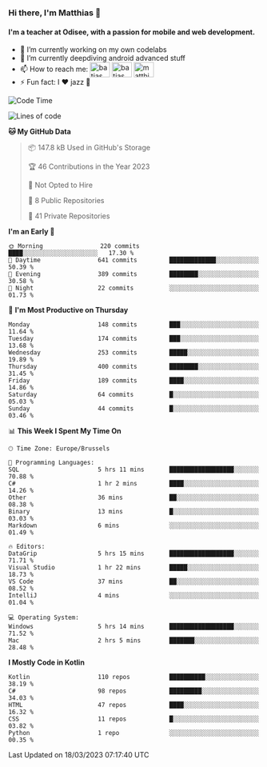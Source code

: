 ### Hi there, I'm Matthias 👋

#### I'm a teacher at Odisee, with a passion for mobile and web development.

- 🔭 I’m currently working on my own codelabs
- 🌱 I’m currently deepdiving android advanced stuff
- 📫 How to reach me: <a href="https://dev.to/batjas" target="_blank"><img align="center" src="https://raw.githubusercontent.com/rahuldkjain/github-profile-readme-generator/master/src/images/icons/Social/devto.svg" alt="batjas" height="30" width="40" /></a>
<a href="https://twitter.com/batjas" target="_blank"><img align="center" src="https://raw.githubusercontent.com/rahuldkjain/github-profile-readme-generator/master/src/images/icons/Social/twitter.svg" alt="batjas" height="30" width="40" /></a>
<a href="https://linkedin.com/in/matthiasdruwé" target="_blank"><img align="center" src="https://raw.githubusercontent.com/rahuldkjain/github-profile-readme-generator/master/src/images/icons/Social/linked-in-alt.svg" alt="matthiasdruwé" height="30" width="40" /></a>
- ⚡ Fun fact: I ❤ jazz 🎷


<!--START_SECTION:waka-->
![Code Time](http://img.shields.io/badge/Code%20Time-679%20hrs%2014%20mins-blue)

![Lines of code](https://img.shields.io/badge/From%20Hello%20World%20I%27ve%20Written-1.3%20million%20lines%20of%20code-blue)

**🐱 My GitHub Data** 

> 📦 147.8 kB Used in GitHub's Storage 
 > 
> 🏆 46 Contributions in the Year 2023
 > 
> 🚫 Not Opted to Hire
 > 
> 📜 8 Public Repositories 
 > 
> 🔑 41 Private Repositories 
 > 
**I'm an Early 🐤** 

```text
🌞 Morning                220 commits         ████░░░░░░░░░░░░░░░░░░░░░   17.30 % 
🌆 Daytime                641 commits         █████████████░░░░░░░░░░░░   50.39 % 
🌃 Evening                389 commits         ████████░░░░░░░░░░░░░░░░░   30.58 % 
🌙 Night                  22 commits          ░░░░░░░░░░░░░░░░░░░░░░░░░   01.73 % 
```
📅 **I'm Most Productive on Thursday** 

```text
Monday                   148 commits         ███░░░░░░░░░░░░░░░░░░░░░░   11.64 % 
Tuesday                  174 commits         ███░░░░░░░░░░░░░░░░░░░░░░   13.68 % 
Wednesday                253 commits         █████░░░░░░░░░░░░░░░░░░░░   19.89 % 
Thursday                 400 commits         ████████░░░░░░░░░░░░░░░░░   31.45 % 
Friday                   189 commits         ████░░░░░░░░░░░░░░░░░░░░░   14.86 % 
Saturday                 64 commits          █░░░░░░░░░░░░░░░░░░░░░░░░   05.03 % 
Sunday                   44 commits          █░░░░░░░░░░░░░░░░░░░░░░░░   03.46 % 
```


📊 **This Week I Spent My Time On** 

```text
🕑︎ Time Zone: Europe/Brussels

💬 Programming Languages: 
SQL                      5 hrs 11 mins       ██████████████████░░░░░░░   70.88 % 
C#                       1 hr 2 mins         ████░░░░░░░░░░░░░░░░░░░░░   14.26 % 
Other                    36 mins             ██░░░░░░░░░░░░░░░░░░░░░░░   08.38 % 
Binary                   13 mins             █░░░░░░░░░░░░░░░░░░░░░░░░   03.03 % 
Markdown                 6 mins              ░░░░░░░░░░░░░░░░░░░░░░░░░   01.49 % 

🔥 Editors: 
DataGrip                 5 hrs 15 mins       ██████████████████░░░░░░░   71.71 % 
Visual Studio            1 hr 22 mins        █████░░░░░░░░░░░░░░░░░░░░   18.73 % 
VS Code                  37 mins             ██░░░░░░░░░░░░░░░░░░░░░░░   08.52 % 
IntelliJ                 4 mins              ░░░░░░░░░░░░░░░░░░░░░░░░░   01.04 % 

💻 Operating System: 
Windows                  5 hrs 14 mins       ██████████████████░░░░░░░   71.52 % 
Mac                      2 hrs 5 mins        ███████░░░░░░░░░░░░░░░░░░   28.48 % 
```

**I Mostly Code in Kotlin** 

```text
Kotlin                   110 repos           ██████████░░░░░░░░░░░░░░░   38.19 % 
C#                       98 repos            █████████░░░░░░░░░░░░░░░░   34.03 % 
HTML                     47 repos            ████░░░░░░░░░░░░░░░░░░░░░   16.32 % 
CSS                      11 repos            █░░░░░░░░░░░░░░░░░░░░░░░░   03.82 % 
Python                   1 repo              ░░░░░░░░░░░░░░░░░░░░░░░░░   00.35 % 
```




 Last Updated on 18/03/2023 07:17:40 UTC
<!--END_SECTION:waka-->
